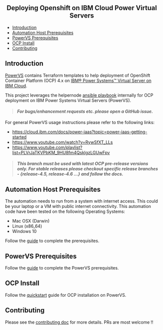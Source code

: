 **<h2 style="text-align:center;">Deploying Openshift on IBM Cloud Power Virtual Servers</h2>**
<!-- # Table of Contents -->

- [Introduction](#introduction)
- [Automation Host Prerequisites](#automation-host-prerequisites)
- [PowerVS Prerequisites](#powervs-prerequisites)
- [OCP Install](#ocp-install)
- [Contributing](#contributing)


## Introduction

[PowerVS](https://github.com/ocp-power-automation/ocp4-upi-powervs) contains Terraform templates to help deployment of OpenShift Container Platform (OCP) 4.x on [IBM® Power Systems™ Virtual Server on IBM Cloud](https://www.ibm.com/cloud/power-virtual-server).

This project leverages the helpernode [ansible playbook](https://github.com/RedHatOfficial/ocp4-helpernode) internally for OCP deployment on IBM Power Systems Virtual Servers (PowerVS).

> #### <i class="fa fa-exclamation" style="color:red;"></i> *For bugs/enhancement requests etc. please open a GitHub issue.*

For general PowerVS usage instructions please refer to the following links:
- https://cloud.ibm.com/docs/power-iaas?topic=power-iaas-getting-started
- https://www.youtube.com/watch?v=RywSfXT_LLs
- https://www.youtube.com/playlist?list=PLVrJaTKVPbKM_9HU8fm4QsklgzLGUwFpv

> #### <i class="fa fa-info-circle" style="color:blue;"></i> *This branch must be used with latest OCP pre-release versions only. For stable releases please checkout specific release branches - {release-4.5, release-4.6 ...} and follow the docs.*


## Automation Host Prerequisites

The automation needs to run from a system with internet access. This could be your laptop or a VM with public internet connectivity. This automation code have been tested on the following Operating Systems:
- Mac OSX (Darwin)
- Linux (x86_64)
- Windows 10

Follow the [guide](https://github.com/ocp-power-automation/ocp4-upi-powervs/blob/master/docs/automation_host_prereqs.md) to complete the prerequisites.

## PowerVS Prerequisites

Follow the [guide](https://github.com/ocp-power-automation/ocp4-upi-powervs/blob/master/docs/ocp_prereqs_powervs.md) to complete the PowerVS prerequisites.

## OCP Install

Follow the [quickstart](https://github.com/ocp-power-automation/ocp4-upi-powervs/blob/master/docs/quickstart.md) guide for OCP installation on PowerVS.


## Contributing
Please see the [contributing doc](https://github.com/ocp-power-automation/ocp4-upi-powervs/blob/master/CONTRIBUTING.md) for more details.
PRs are most welcome !!